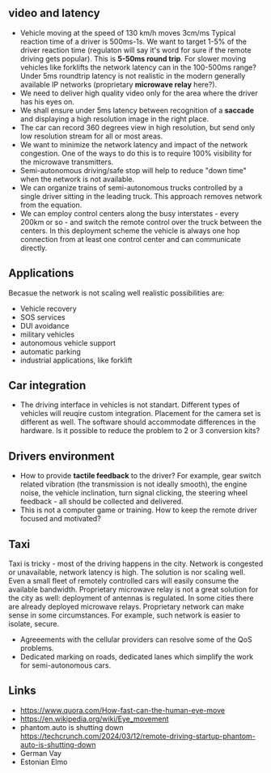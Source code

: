 
## video and latency

*  Vehicle moving at the speed of 130 km/h moves 3cm/ms Typical reaction time of a driver is 500ms-1s. We want to target 1-5% of the driver reaction time (regulaton will say it's word for sure if the remote driving gets popular). This is **5-50ms round trip**. For slower moving vehicles like forklifts the network latency can in the 100-500ms range? Under 5ms roundtrip latency is not realistic in the modern generally available IP networks (proprietary **microwave relay** here?).
*  We need to deliver high quality video only for the area where the driver has his eyes on. 
*  We shall ensure under 5ms latency between recognition of a **saccade** and displaying a high resolution image in the right place. 
*  The car can record 360 degrees view in high resolution, but send only low resolution stream for all or most areas.
*  We want to minimize the network latency and impact of the network congestion. One of the ways to do this is to require 100% visibility for the microwave transmitters. 
*  Semi-autonomous driving/safe stop will help to reduce "down time" when the network is not available.
*  We can organize trains of semi-autonomous trucks controlled by a single driver sitting in the leading truck. This approach removes network from the equation.
*  We can employ control centers along the busy interstates - every 200km or so - and switch the remote control over the truck between the centers. In this deployment scheme the vehicle is always one hop connection from at least one control center and can communicate directly.

## Applications

Becasue the network is not scaling well realistic possibilities are:

* Vehicle recovery
* SOS services
* DUI avoidance
* military vehicles
* autonomous vehicle support
* automatic parking 
* industrial applications, like forklift

## Car integration 

* The driving interface in vehicles is not standart. Different types of vehicles will reuqire custom integration. Placement for the camera set is different as well. The software should accommodate differences in the hardware. Is it possible to reduce the problem to 2 or 3 conversion kits?

## Drivers environment 

* How to provide **tactile feedback** to the driver? For example, gear switch related vibration (the transmission is not ideally smooth), the engine noise, the vehicle inclination, turn signal clicking, the steering wheel feedback - all should be collected and delivered.
* This is not a computer game or training. How to keep the remote driver focused and motivated?

## Taxi

Taxi is tricky - most of the driving happens in the city. Network is congested or unavailable, network latency is high. The solution is nor scaling well. Even a small fleet of remotely controlled cars will easily consume the available bandwidth. 
Proprietary microwave relay is not a great solution for the city as well: deployment of antennas is regulated. In some cities there are already deployed microwave relays. Proprietary network can make sense in some circumstances. For example, such network is easier to isolate, secure. 

*  Agreeements with the cellular providers can resolve some of the QoS problems. 
*  Dedicated marking on roads, dedicated lanes which simplify the work for semi-autonomous cars.


## Links

*  https://www.quora.com/How-fast-can-the-human-eye-move
*  https://en.wikipedia.org/wiki/Eye_movement
*  phantom.auto is shutting down https://techcrunch.com/2024/03/12/remote-driving-startup-phantom-auto-is-shutting-down
*  German Vay
*  Estonian Elmo
